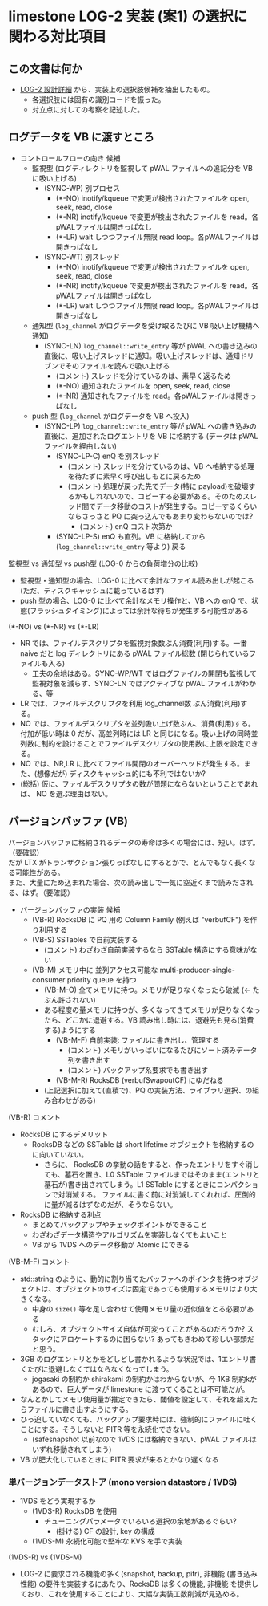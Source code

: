 
# limestone LOG-2 実装 (案1) の選択に関わる対比項目

## この文書は何か

* [LOG-2 設計詳細](./log2-implementation-detail.md) から、実装上の選択肢候補を抽出したもの。
    * 各選択肢には固有の識別コードを振った。
    * 対立点に対しての考察を記述した。



## ログデータを VB に渡すところ

* コントロールフローの向き 候補
    * 監視型 (ログディレクトリを監視して pWAL ファイルへの追記分を VB に吸い上げる)
        * (SYNC-WP) 別プロセス
            * (\*-NO) inotify/kqueue で変更が検出されたファイルを open, seek, read, close
            * (\*-NR) inotify/kqueue で変更が検出されたファイルを read。各pWALファイルは開きっぱなし
            * (\*-LR) wait しつつファイル無限 read loop。各pWALファイルは開きっぱなし
        * (SYNC-WT) 別スレッド
            * (\*-NO) inotify/kqueue で変更が検出されたファイルを open, seek, read, close
            * (\*-NR) inotify/kqueue で変更が検出されたファイルを read。各pWALファイルは開きっぱなし
            * (\*-LR) wait しつつファイル無限 read loop。各pWALファイルは開きっぱなし
    * 通知型 (`log_channel` がログデータを受け取るたびに VB 吸い上げ機構へ通知)
        * (SYNC-LN) `log_channel::write_entry` 等が pWAL への書き込みの直後に、吸い上げスレッドに通知。吸い上げスレッドは、通知ドリブンでそのファイルを読んで吸い上げる
            * (コメント) スレッドを分けているのは、素早く返るため
            * (\*-NO) 通知されたファイルを open, seek, read, close
            * (\*-NR) 通知されたファイルを read。各pWALファイルは開きっぱなし
    * push 型 (`log_channel` がログデータを VB へ投入)
        * (SYNC-LP) `log_channel::write_entry` 等が pWAL への書き込みの直後に、追加されたログエントリを VB に格納する (データは pWALファイルを経由しない)
            * (SYNC-LP-C) enQ を別スレッド
                * (コメント) スレッドを分けているのは、VB へ格納する処理を待たずに素早く呼び出しもとに戻るため
                * (コメント) 処理が戻った先でデータ(特に payload)を破壊するかもしれないので、コピーする必要がある。そのためスレッド間でデータ移動のコストが発生する。コピーするくらいならさっさと PQ に突っ込んでもあまり変わらないのでは?
                    * (コメント) enQ コスト次第か
            * (SYNC-LP-S) enQ も直列。VB に格納してから (`log_channel::write_entry` 等より) 戻る

監視型 vs 通知型 vs push型 (LOG-0 からの負荷増分の比較)
* 監視型・通知型の場合、LOG-0 に比べて余計なファイル読み出しが起こる (ただ、ディスクキャッシュに載っているはず)
* push 型の場合、LOG-0 に比べて余計なメモリ操作と、VB への enQ で、状態(フラッシュタイミング)によっては余計な待ちが発生する可能性がある

(\*-NO) vs (\*-NR) vs (\*-LR)
* NR では、ファイルデスクリプタを監視対象数ぶん消費(利用)する。一番 naive だと log ディレクトリにある pWAL ファイル総数 (閉じられているファイルも入る)
    * 工夫の余地はある。SYNC-WP/WT ではログファイルの開閉も監視して監視対象を減らす、SYNC-LN ではアクティブな pWAL ファイルがわかる、等
* LR では、ファイルデスクリプタを利用 log_channel数 ぶん消費(利用)する。
* NO では、ファイルデスクリプタを並列吸い上げ数ぶん、消費(利用)する。付加が低い時は 0 だが、高並列時には LR と同じになる。吸い上げの同時並列数に制約を設けることでファイルデスクリプタの使用数に上限を設定できる。
* NO では、NR,LR に比べてファイル開閉のオーバーヘッドが発生する。また、(想像だが) ディスクキャッシュ的にも不利ではないか?
* (総括) 仮に、ファイルデスクリプタの数が問題にならないということであれば、 NO を選ぶ理由はない。


## バージョンバッファ (VB)

バージョンバッファに格納されるデータの寿命は多くの場合には、短い。はず。（要確認）  
だが LTX がトランザクション張りっぱなしにするとかで、とんでもなく長くなる可能性がある。  
また、大量にため込まれた場合、次の読み出しで一気に空近くまで読みだされる、はず。（要確認）

* バージョンバッファの実装 候補
    * (VB-R) RocksDB に PQ 用の Column Family (例えば "verbufCF") を作り利用する
    * (VB-S) SSTables で自前実装する
        * (コメント) わざわざ自前実装するなら SSTable 構造にする意味がない
    * (VB-M) メモリ中に 並列アクセス可能な multi-producer-single-consumer priority queue を持つ
        * (VB-M-O) 全てメモリに持つ。メモリが足りなくなったら破滅 (← たぶん許されない)
        * ある程度の量メモリに持つが、多くなってきてメモリが足りなくなったら、どこかに退避する。VB 読み出し時には、退避先も見る(消費する)ようにする
            * (VB-M-F) 自前実装: ファイルに書き出し、管理する
                * (コメント) メモリがいっぱいになるたびにソート済みデータ列を書き出す
                * (コメント) バックアップ系要求でも書き出す
            * (VB-M-R) RocksDB (verbufSwapoutCF) にゆだねる
        * (上記選択に加えて(直積で)、PQ の実装方法、ライブラリ選択、の組み合わせがある)

(VB-R) コメント
* RocksDB にするデメリット
    * RocksDB などの SSTable は short lifetime オブジェクトを格納するのに向いていない。
        * さらに、 RocksDB の挙動の話をすると、作ったエントリをすぐ消しても、墓石を置き、L0 SSTable ファイルまではそのまま(エントリと墓石が)書き出されてしまう。L1 SSTable にするときにコンパクションで対消滅する。
          ファイルに書く前に対消滅してくれれば、圧倒的に量が減るはずなのだが、そうならない。
* RocksDB に格納する利点
    * まとめてバックアップやチェックポイントができること
    * わざわざデータ構造やアルゴリズムを実装しなくてもよいこと
    * VB から 1VDS へのデータ移動が Atomic にできる

(VB-M-F) コメント
* std::string のように、動的に割り当てたバッファへのポインタを持つオブジェクトは、オブジェクトのサイズは固定であっても使用するメモリはより大きくなる。
    * 中身の `size()` 等を足し合わせて使用メモリ量の近似値をとる必要がある
    * むしろ、オブジェクトサイズ自体が可変ってことがあるのだろうか? スタックにアロケートするのに困らない? あってもきわめて珍しい部類だと思う。
* 3GB のログエントリとかをどしどし書かれるような状況では、1エントリ書くたびに退避しなくてはならなくなってしまう。
    * jogasaki の制約か shirakami の制約かはわからないが、今 1KB 制約kがあるので、巨大データが limestone に渡ってくることは不可能だが。
* なんとかしてメモリ使用量が推定できたら、閾値を設定して、それを超えたらファイルに書き出すようにする。
* ひっ迫していなくても、バックアップ要求時には、強制的にファイルに吐くことにする。そうしないと PITR 等を永続化できない。
    * (safesnapshot 以前なので 1VDS には格納できない、pWAL ファイルはいずれ移動されてしまう)
* VB が肥大化しているときに PITR 要求が来るとかなり遅くなる

### 単バージョンデータストア (mono version datastore / 1VDS)

* 1VDS をどう実現するか
    * (1VDS-R) RocksDB を使用
        * チューニングパラメータでいろいろ選択の余地があるぐらい?
            * (掛ける) CF の設計, key の構成
    * (1VDS-M) 永続化可能で堅牢な KVS を手で実装

(1VDS-R) vs (1VDS-M)
* LOG-2 に要求される機能の多く(snapshot, backup, pitr), 非機能 (書き込み性能) の要件を実装するにあたり、RocksDB は多くの機能, 非機能 を提供しており、これを使用することにより、大幅な実装工数削減が見込める。
